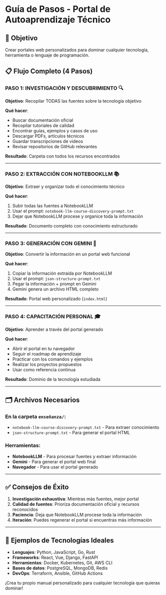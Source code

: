 # Guía de Pasos - Portal de Autoaprendizaje Técnico

## 🎯 Objetivo
Crear portales web personalizados para dominar cualquier tecnología, herramienta o lenguaje de programación.

## 📋 Flujo Completo (4 Pasos)

### **PASO 1: INVESTIGACIÓN Y DESCUBRIMIENTO** 🔍
**Objetivo**: Recopilar TODAS las fuentes sobre la tecnología objetivo

**Qué hacer**:
- Buscar documentación oficial
- Recopilar tutoriales de calidad
- Encontrar guías, ejemplos y casos de uso
- Descargar PDFs, artículos técnicos
- Guardar transcripciones de videos
- Revisar repositorios de GitHub relevantes

**Resultado**: Carpeta con todos los recursos encontrados

---

### **PASO 2: EXTRACCIÓN CON NOTEBOOKLLM** 📚
**Objetivo**: Extraer y organizar todo el conocimiento técnico

**Qué hacer**:
1. Subir todas las fuentes a NotebookLLM
2. Usar el prompt: `notebook-llm-course-discovery-prompt.txt`
3. Dejar que NotebookLLM procese y organice toda la información

**Resultado**: Documento completo con conocimiento estructurado

---

### **PASO 3: GENERACIÓN CON GEMINI** 🚀
**Objetivo**: Convertir la información en un portal web funcional

**Qué hacer**:
1. Copiar la información extraída por NotebookLLM
2. Usar el prompt: `json-structure-prompt.txt`
3. Pegar la información + prompt en Gemini
4. Gemini genera un archivo HTML completo

**Resultado**: Portal web personalizado (`index.html`)

---

### **PASO 4: CAPACITACIÓN PERSONAL** 🎓
**Objetivo**: Aprender a través del portal generado

**Qué hacer**:
- Abrir el portal en tu navegador
- Seguir el roadmap de aprendizaje
- Practicar con los comandos y ejemplos
- Realizar los proyectos propuestos
- Usar como referencia continua

**Resultado**: Dominio de la tecnología estudiada

---

## 🗂️ Archivos Necesarios

### En la carpeta `enseñanza/`:
- `notebook-llm-course-discovery-prompt.txt` - Para extraer conocimiento
- `json-structure-prompt.txt` - Para generar el portal HTML

### Herramientas:
- **NotebookLLM** - Para procesar fuentes y extraer información
- **Gemini** - Para generar el portal web final
- **Navegador** - Para usar el portal generado

---

## ✅ Consejos de Éxito

1. **Investigación exhaustiva**: Mientras más fuentes, mejor portal
2. **Calidad de fuentes**: Prioriza documentación oficial y recursos reconocidos
3. **Paciencia**: Deja que NotebookLLM procese toda la información
4. **Iteración**: Puedes regenerar el portal si encuentras más información

---

## 🎯 Ejemplos de Tecnologías Ideales

- **Lenguajes**: Python, JavaScript, Go, Rust
- **Frameworks**: React, Vue, Django, FastAPI
- **Herramientas**: Docker, Kubernetes, Git, AWS CLI
- **Bases de datos**: PostgreSQL, MongoDB, Redis
- **DevOps**: Terraform, Ansible, GitHub Actions

¡Crea tu propio manual personalizado para cualquier tecnología que quieras dominar!